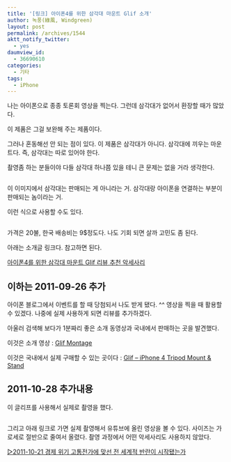 ```yaml
---
title: '[링크] 아이폰4를 위한 삼각대 마운트 Glif 소개'
author: 녹풍(綠風, Windgreen)
layout: post
permalink: /archives/1544
aktt_notify_twitter:
  - yes
daumview_id:
  - 36690610
categories:
  - 기타
tags:
  - iPhone
---
```

나는 아이폰으로 종종 토론회 영상을 찍는다. 그런데 삼각대가 없어서 환장할 때가 많았다.

이 제품은 그걸 보완해 주는 제품이다.

그러나 혼동해선 안 되는 점이 있다. 이 제품은 삼각대가 아니다. 삼각대에 끼우는 마운트다. 즉, 삼각대는 따로 있어야 한다.

촬영좀 하는 분들이야 다들 삼각대 하나쯤 있을 테니 큰 문제는 없을 거라 생각한다.

<img class="aligncenter" alt="" src="http://dl.dropbox.com/u/15546257/blog/mytory/iphone-glif2.jpg" />

이 이미지에서 삼각대는 판매되는 게 아니라는 거. 삼각대랑 아이폰을 연결하는 부분이 판매되는 놈이라는 거.

이런 식으로 사용할 수도 있다.

<img class="aligncenter" alt="" src="https://dl.dropbox.com/u/15546257/blog/mytory/iphone-glif.jpg" />

가격은 20불, 한국 배송비는 9$정도다. 나도 기회 되면 살까 고민도 좀 된다.

아래는 소개글 링크다. 참고하면 된다.

[아이폰4를 위한 삼각대 마운트 Glif 리뷰 추천 악세사리][1]

## 이하는 2011-09-26 추가

아이폰 블로그에서 이벤트를 할 때 당첨되서 나도 받게 됐다. ^^ 영상을 찍을 때 활용할 수 있겠다. 나중에 실제 사용하게 되면 리뷰를 추가하겠다.

아울러 검색해 보다가 1분짜리 좋은 소개 동영상과 국내에서 판매하는 곳을 발견했다.

이것은 소개 영상 : [Glif Montage][2]

이것은 국내에서 실제 구매할 수 있는 곳이다 : [Glif &#8211; iPhone 4 Tripod Mount & Stand][3]

## 2011-10-28 추가내용

이 글리프를 사용해서 실제로 촬영을 했다.

<p style="text-align: center;">
  <img class="aligncenter" alt="" src="https://dl.dropbox.com/u/15546257/blog/mytory/iphone-tripod-using-example.jpg" />
</p>

그리고 아래 링크로 가면 실제 촬영해서 유튜브에 올린 영상을 볼 수 있다. 사이즈는 가로세로 절반으로 줄여서 올렸다. 촬영 과정에서 어떤 악세사리도 사용하지 않았다.

[▷2011-10-21 경제 위기 고통전가에 맞선 전 세계적 반란이 시작됐는가][4]

 [1]: http://iphoneblog.co.kr/1010
 [2]: http://www.youtube.com/watch?v=UO2DPoqSOm0
 [3]: http://www.funshop.co.kr/vs/Detail.aspx?itemno=12192
 [4]: http://www.left21.com/article/10352#youtube